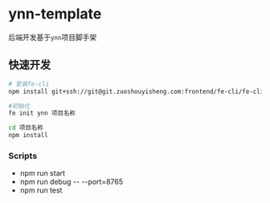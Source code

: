# ynn-template

后端开发基于`ynn`项目脚手架

## 快速开发

```bash
# 安装fe-cli
npm install git+ssh://git@git.zuoshouyisheng.com:frontend/fe-cli/fe-cli.git -g

#初始化
fe init ynn 项目名称

cd 项目名称
npm install
```

### Scripts

- npm run start
- npm run debug -- --port=8765
- npm run test